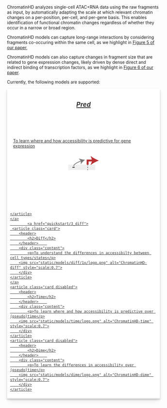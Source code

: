 ChromatinHD analyzes single-cell ATAC+RNA data using the raw fragments as input,
by automatically adapting the scale at which
relevant chromatin changes on a per-position, per-cell, and per-gene basis.
This enables identification of functional chromatin changes
regardless of whether they occur in a narrow or broad region.

ChromatinHD models can capture long-range interactions by considering fragments co-occuring within the same cell, as we highlight in [Figure 5 of our paper](https://www.biorxiv.org/content/10.1101/2023.07.21.549899v1),

ChromatinHD models can also capture changes in fragment size that are related to gene expression changes, likely driven by dense direct and indirect binding of transcription factors, as we highlight in [Figure 6 of our paper](https://www.biorxiv.org/content/10.1101/2023.07.21.549899v1).

Currently, the following models are supported:

<style>
.cards {
    display: grid;
    grid-template-columns: repeat(auto-fill, minmax(300px, 1fr));
    grid-gap: 20px;
}

.card {
    display: grid;
    grid-template-rows: max-content 250px 1fr;
    background: rgb(255, 255, 255);
    padding:10px;
    box-shadow: rgba(0, 0, 0, 0.2) 0px 2px 4px, rgba(0, 0, 0, 0.15) 0px 7px 13px -3px, rgba(0, 0, 0, 0.1) 0px -3px 0px inset;
    transition: box-shadow 0.1s ease-out 100ms;
    color:#333;
}

.card:hover{
    box-shadow: rgba(0, 0, 0, 0.4) 0px 2px 4px, rgba(0, 0, 0, 0.3) 0px 7px 13px -3px, rgba(0, 0, 0, 0.2) 0px -3px 0px inset;
}

.card h2{
    text-align:center;
}

.card .content{
    margin:10px
}

.card.disabled {
    opacity:0.5;
}

.card img {
  display: block;
  margin-left: auto;
  margin-right: auto;
}

.card h2 {
    font-style:italic;
}
</style>

<div class="cards">
    <a href="quickstart/2_pred">
    <article class="card">
        <header>
            <h2>Pred</h2>
        </header>
        <div class="content">
            <p> To learn where and how accessibility is predictive for gene expression </p>
        <img src="static/models/pred/1x/logo.png" alt="ChromatinHD-pred" style="scale:0.7">
        </div>

    </article>
    </a>
            <a href="quickstart/3_diff">
     <article class="card">
        <header>
            <h2>Diff</h2>
        </header>    
        <div class="content">
            <p>To understand the differences in accessibilty between cell types/states</p>
        <img src="static/models/diff/1x/logo.png" alt="ChromatinHD-diff" style="scale:0.7">
        </div>
    </article>
    </a>
    <article class="card disabled">
        <header>
            <h2>Time</h2>
        </header>    
        <div class="content">
            <p>To learn where and how accessibility is predictive over (pseudo)time</p>
        <img src="static/models/time/logo.png" alt="ChromatinHD-time" style="scale:0.7">
        </div>
    </article>
    <article class="card disabled">
        <header>
            <h2>Dime</h2>
        </header>    
        <div class="content">
            <p>To learn the differences in accessibility over (pseudo)time</p>
        <img src="static/models/dime/logo.png" alt="ChromatinHD-dime" style="scale:0.7">
        </div>
    </article>
</div>
